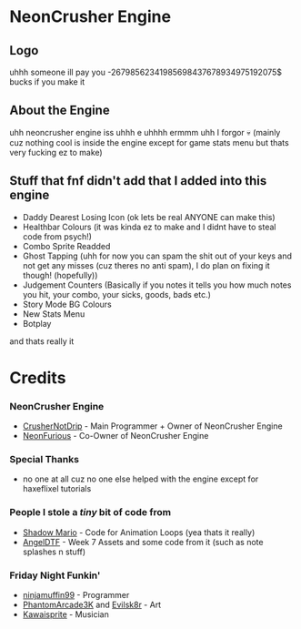 # NeonCrusher Engine

## Logo
uhhh someone ill pay you -26798562341985698437678934975192075$ bucks if you make it

## About the Engine
uhh neoncrusher engine iss uhhh e uhhhh ermmm uhh I forgor 💀 (mainly cuz nothing cool is inside the engine except for game stats menu but thats very fucking ez to make)

## Stuff that fnf didn't add that I added into this engine

- Daddy Dearest Losing Icon (ok lets be real ANYONE can make this)
- Healthbar Colours (it was kinda ez to make and I didnt have to steal code from psych!)
- Combo Sprite Readded
- Ghost Tapping (uhh for now you can spam the shit out of your keys and not get any misses (cuz theres no anti spam), I do plan on fixing it though! (hopefully))
- Judgement Counters (Basically if you notes it tells you how much notes you hit, your combo, your sicks, goods, bads etc.)
- Story Mode BG Colours
- New Stats Menu
- Botplay

and thats really it

# Credits

### NeonCrusher Engine
- [CrusherNotDrip](https://twitter.com/CrusherNotDrip) - Main Programmer + Owner of NeonCrusher Engine
- [NeonFurious](https://twitter.com/Java_NotDrip) - Co-Owner of NeonCrusher Engine

### Special Thanks
- no one at all cuz no one else helped with the engine except for haxeflixel tutorials

### People I stole a *tiny* bit of code from
- [Shadow Mario](https://twitter.com/Shadow_Mario_) - Code for Animation Loops (yea thats it really)
- [AngelDTF](https://github.com/AngelDTF) - Week 7 Assets and some code from it (such as note splashes n stuff)

### Friday Night Funkin'
- [ninjamuffin99](https://twitter.com/ninja_muffin99) - Programmer
- [PhantomArcade3K](https://twitter.com/phantomarcade3k) and [Evilsk8r](https://twitter.com/evilsk8r) - Art
- [Kawaisprite](https://twitter.com/kawaisprite) - Musician
